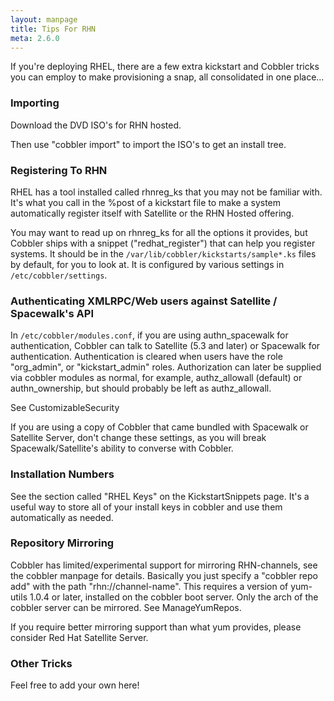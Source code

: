 ```yaml
---
layout: manpage
title: Tips For RHN
meta: 2.6.0
---
```


<p>If you're deploying RHEL, there are a few extra kickstart and Cobbler tricks you can employ to make provisioning a snap, all consolidated in one place...</p>

<h3>Importing</h3>

<p>Download the DVD ISO's for RHN hosted.</p>

<p>Then use "cobbler import" to import the ISO's to get an install tree.</p>

<h3>Registering To RHN</h3>

<p>RHEL has a tool installed called rhnreg_ks that you may not be familiar with. It's what you call in the %post of a kickstart file to make a system automatically register itself with Satellite or the RHN Hosted offering.</p>

<p>You may want to read up on rhnreg_ks for all the options it provides, but Cobbler ships with a snippet ("redhat_register") that can help you register systems. It should be in the <code>/var/lib/cobbler/kickstarts/sample*.ks</code> files by default, for you to look at. It is configured by various settings in <code>/etc/cobbler/settings</code>.</p>

<h3>Authenticating XMLRPC/Web users against Satellite / Spacewalk's API</h3>

<p>In <code>/etc/cobbler/modules.conf</code>, if you are using authn_spacewalk for authentication, Cobbler can talk to Satellite (5.3 and later) or Spacewalk for authentication. Authentication is cleared when users have the role "org_admin", or "kickstart_admin" roles. Authorization can later be supplied via cobbler modules as normal, for example, authz_allowall (default) or authn_ownership, but should probably be left as authz_allowall.</p>

<p>See CustomizableSecurity</p>

<p>If you are using a copy of Cobbler that came bundled with Spacewalk or Satellite Server, don't change these settings, as you will break Spacewalk/Satellite's ability to converse with Cobbler.</p>

<h3>Installation Numbers</h3>

<p>See the section called "RHEL Keys" on the KickstartSnippets page. It's a useful way to store all of your install keys in cobbler and use them automatically as needed.</p>

<h3>Repository Mirroring</h3>

<p>Cobbler has limited/experimental support for mirroring RHN-channels, see the cobbler manpage for details. Basically you just specify a "cobbler repo add" with the path "rhn://channel-name". This requires a version of yum-utils 1.0.4 or later, installed on the cobbler boot server. Only the arch of the cobbler server can be mirrored. See ManageYumRepos.</p>

<p>If you require better mirroring support than what yum provides, please consider Red Hat Satellite Server.</p>

<h3>Other Tricks</h3>

<p>Feel free to add your own here!</p>

